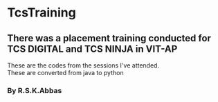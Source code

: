 # TcsTraining
<h2>There was a placement training conducted for TCS DIGITAL and TCS NINJA in VIT-AP</h2>
<p>These are the codes from the sessions I've attended.<br>
  These are converted from java to python</p>
<h3>By R.S.K.Abbas</h3>
